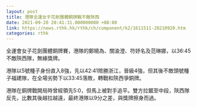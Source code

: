 ```yaml
---
layout: post
title: 港隊全運女子花劍團體銅牌戰不敵陝西
date: 2021-09-20 20:41:31.000000000 +08:00
link: https://news.rthk.hk/rthk/ch/component/k2/1611511-20210920.htm
categories: rthk
---
```


全運會女子花劍團體銅牌賽，港隊的鄭曉為、關渝澄、符妤名及范琳娜，以36:45不敵陝西隊，無緣獎牌。

港隊以5號種子身份直入8強，先以42:41險勝浙江，晉級4強，但其後不敵頭號種子福建隊，在全場劣勢下以33:45落敗，轉戰和陝西爭銅牌。

港隊在銅牌戰開局時曾經領先5:0，但馬上被對手追平。雙方拉鋸至中段，陝西隊反先，比數其後越拉越遠，最終港隊以9分之差，與獎牌擦身而過。
